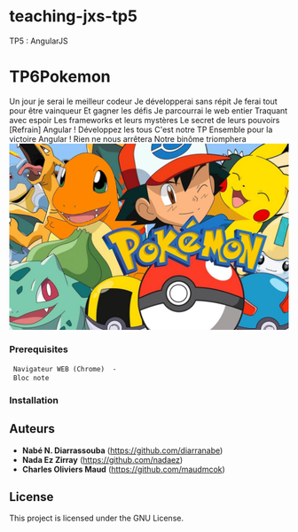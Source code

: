 # teaching-jxs-tp5
TP5 : AngularJS
# TP6Pokemon
Un jour je serai le meilleur codeur
Je développerai sans répit
Je ferai tout pour être vainqueur
Et gagner les défis
Je parcourrai le web entier
Traquant avec espoir
Les frameworks et leurs mystères
Le secret de leurs pouvoirs
[Refrain]
Angular !
Développez les tous
C'est notre TP
Ensemble pour la victoire
Angular !
Rien ne nous arrêtera
Notre binôme triomphera
![](/pokepoke.jpg?raw=true)



### Prerequisites

```
 Navigateur WEB (Chrome)  -
 Bloc note 

```

### Installation



## Auteurs

* **Nabé N. Diarrassouba** (https://github.com/diarranabe)
* **Nada Ez Zirray** (https://github.com/nadaez)
* **Charles Oliviers Maud** (https://github.com/maudmcok)

## License

This project is licensed under the GNU License.

